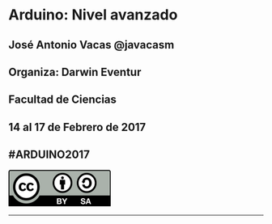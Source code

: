 # Arduino: Nivel avanzado


## José Antonio Vacas @javacasm
## Organiza: Darwin Eventur
## Facultad de Ciencias
## 14 al 17 de Febrero de 2017
##								#ARDUINO2017

![CC](./images/Licencia_CC_peque.png)

* * * 

